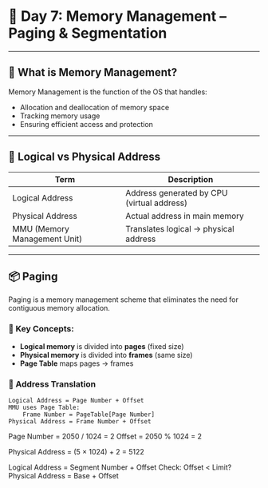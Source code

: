 # 📘 Day 7: Memory Management – Paging & Segmentation

---

## 🧠 What is Memory Management?

Memory Management is the function of the OS that handles:

- Allocation and deallocation of memory space
- Tracking memory usage
- Ensuring efficient access and protection

---

## 🧩 Logical vs Physical Address

| Term                         | Description                                |
| ---------------------------- | ------------------------------------------ |
| Logical Address              | Address generated by CPU (virtual address) |
| Physical Address             | Actual address in main memory              |
| MMU (Memory Management Unit) | Translates logical → physical address      |

---

## 📦 Paging

Paging is a memory management scheme that eliminates the need for contiguous memory allocation.

### 🔹 Key Concepts:

- **Logical memory** is divided into **pages** (fixed size)
- **Physical memory** is divided into **frames** (same size)
- **Page Table** maps pages → frames

### 🧮 Address Translation

```plaintext
Logical Address = Page Number + Offset
MMU uses Page Table:
    Frame Number = PageTable[Page Number]
Physical Address = Frame Number + Offset
```

Page Number = 2050 / 1024 = 2
Offset = 2050 % 1024 = 2

Physical Address = (5 × 1024) + 2 = 5122

Logical Address = Segment Number + Offset
Check: Offset < Limit?
Physical Address = Base + Offset
